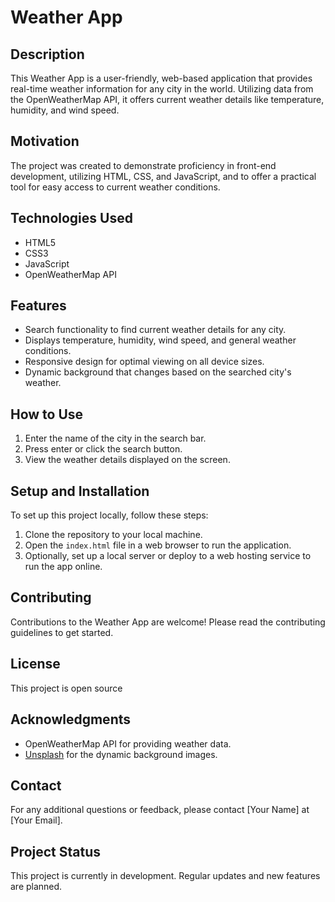 # Weather App

## Description
This Weather App is a user-friendly, web-based application that provides real-time weather information for any city in the world. Utilizing data from the OpenWeatherMap API, it offers current weather details like temperature, humidity, and wind speed.

## Motivation
The project was created to demonstrate proficiency in front-end development, utilizing HTML, CSS, and JavaScript, and to offer a practical tool for easy access to current weather conditions.

## Technologies Used
- HTML5
- CSS3
- JavaScript
- OpenWeatherMap API

## Features
- Search functionality to find current weather details for any city.
- Displays temperature, humidity, wind speed, and general weather conditions.
- Responsive design for optimal viewing on all device sizes.
- Dynamic background that changes based on the searched city's weather.

## How to Use
1. Enter the name of the city in the search bar.
2. Press enter or click the search button.
3. View the weather details displayed on the screen.

## Setup and Installation
To set up this project locally, follow these steps:
1. Clone the repository to your local machine.
2. Open the `index.html` file in a web browser to run the application.
3. Optionally, set up a local server or deploy to a web hosting service to run the app online.

## Contributing
Contributions to the Weather App are welcome! Please read the contributing guidelines to get started.

## License
This project is open source 

## Acknowledgments
- OpenWeatherMap API for providing weather data.
- [Unsplash](https://source.unsplash.com/) for the dynamic background images.

## Contact
For any additional questions or feedback, please contact [Your Name] at [Your Email].

## Project Status
This project is currently in development. Regular updates and new features are planned.
